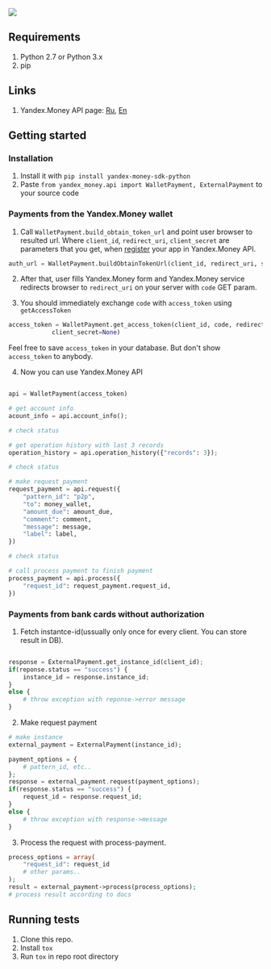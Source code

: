 ![](https://travis-ci.org/raymank26/yandex-money-sdk-python.svg?branch=master)

## Requirements

1. Python 2.7 or Python 3.x
2. pip

## Links

1. Yandex.Money API page: [Ru](http://api.yandex.ru/money/), [En](http://api.yandex.com/money/)

## Getting started

### Installation

1. Install it with `pip install yandex-money-sdk-python` 
2. Paste `from yandex_money.api import WalletPayment, ExternalPayment` to your source code

### Payments from the Yandex.Money wallet
1. Call `WalletPayment.build_obtain_token_url` and point user browser to resulted url. Where `client_id`, `redirect_uri`, `client_secret` are
parameters that you get, when [register](https://sp-money.yandex.ru/myservices/new.xml) your app in Yandex.Money API.

```python
auth_url = WalletPayment.buildObtainTokenUrl(client_id, redirect_uri, scope, client_secret)
```

2. After that, user fills Yandex.Money form and Yandex.Money service redirects browser
to `redirect_uri` on your server with `code` GET param.

3. You should immediately exchange `code` with `access_token` using `getAccessToken`
```python
access_token = WalletPayment.get_access_token(client_id, code, redirect_uri,
            client_secret=None)
```
Feel free to save `access_token` in your database. But don't show `access_token`
to anybody.

4. Now you can use Yandex.Money API
```python

api = WalletPayment(access_token)

# get account info
acount_info = api.account_info();

# check status 

# get operation history with last 3 records
operation_history = api.operation_history({"records": 3});

# check status 

# make request payment
request_payment = api.request({
    "pattern_id": "p2p",
    "to": money_wallet,
    "amount_due": amount_due,
    "comment": comment,
    "message": message,
    "label": label,
})

# check status 

# call process payment to finish payment
process_payment = api.process({
    "request_id": request_payment.request_id,
})
```
### Payments from bank cards without authorization

1. Fetch instantce-id(ussually only once for every client. You can store
result in DB).

```python

response = ExternalPayment.get_instance_id(client_id);
if(reponse.status == "success") {
    instance_id = response.instance_id;
}
else {
    # throw exception with reponse->error message
}
```

2. Make request payment

```php
# make instance
external_payment = ExternalPayment(instance_id);

payment_options = {
    # pattern_id, etc..
};
response = external_payment.request(payment_options);
if(response.status == "success") {
    request_id = response.request_id;
}
else {
    # throw exception with response->message
}
```

3. Process the request with process-payment. 

```php
process_options = array(
    "request_id": request_id
    # other params..
);
result = external_payment->process(process_options);
# process result according to docs
```

## Running tests

1. Clone this repo.
2. Install `tox`
3. Run `tox` in repo root directory

